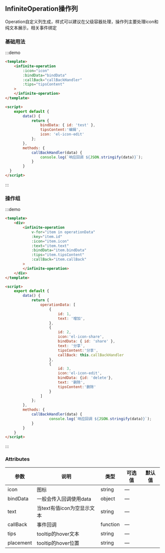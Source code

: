 ## InfiniteOperation操作列

Operation自定义列生成，样式可以建议在父级容器处理，操作列主要处理icon和纯文本展示，相关事件绑定

### 基础用法

:::demo 

```html
<template>
 	<infinite-operation 
		:icon="icon" 
		:bindData="bindData" 
		:callBack="callBackHandler" 
		:tips="tipsContent"
 	>
	</infinite-operation>
</template>

<script>
	export default {
		data() {
			return {
				bindData: { id: 'test' },
				tipsContent:'编辑',
				icon: 'el-icon-edit'
			};
		},
		methods: {
			callBackHandler(data) {
				console.log(`响应回调 ${JSON.stringify(data)}`);
			}
		}
  }
</script>
```
:::

### 操作组

:::demo

```html
<template>
 	<div>
		<infinite-operation  
			v-for="item in operationData"
			:key="item.id"
			:icon="item.icon"
			:text="item.text"
			:bindData="item.bindData" 
			:tips="item.tipsContent"
			:callBack="item.callBack" 
		>
		</infinite-operation>
 	</div>
</template>

<script>
	export default {
		data() {
			return {
				operationData: [
					{      
						id: 1,
						text: '增加',
					},
					{      
						id: 2,
						icon:'el-icon-share',
						bindData: { id: 'share' },
						text: '分享',
						tipsContent:'分享',
						callBack: this.callBackHandler
					},
					{   
						id: 3,                
						icon:'el-icon-edit',
						bindData: {id: 'delete'},
						text: '删除',
						tipsContent:'删除'
					}
				]
			};
		},
		methods: {
			callBackHandler(data) {
					console.log(`响应回调 ${JSON.stringify(data)}`);
			}
		}
	}
</script>
```
:::

### Attributes

| 参数      | 说明      | 类型     | 可选值 | 默认值 |
| --------- | --------- | -------- | ------ | ------ |
| icon      | 图标      | string   | —      |
| bindData      | 一般会传入回调使用data | object   | —      |
| text      | 当text有值icon为空显示文本      | string   | —     |
| callBack  | 事件回调  | function | —      |
| tips      | tooltip的hover文本 | string   | —      |
| placement | tooltip的hover位置 | string   | —      |
